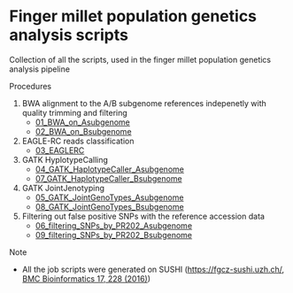 # Finger millet population genetics analysis scripts
Collection of all the scripts, used in the finger millet population genetics analysis pipeline

Procedures
1. BWA alignment to the A/B subgenome references indepenetly with quality trimming and filtering
    - [01_BWA_on_Asubgenome](https://github.com/bitterce/finger_millet_popGen_Analysis/tree/main/SUSHI_job_scripts/01_BWA_on_Asubgenome)
    - [02_BWA_on_Bsubgenome](https://github.com/bitterce/finger_millet_popGen_Analysis/tree/main/SUSHI_job_scripts/02_BWA_on_Bsubgenome)
2. EAGLE-RC reads classification
    - [03_EAGLERC](https://github.com/bitterce/finger_millet_popGen_Analysis/tree/main/SUSHI_job_scripts/03_EAGLERC)
3. GATK HyplotypeCalling
    - [04_GATK_HaplotypeCaller_Asubgenome](https://github.com/bitterce/finger_millet_popGen_Analysis/tree/main/SUSHI_job_scripts/04_GATK_HaplotypeCaller_Asubgenome)
    - [07_GATK_HaplotypeCaller_Bsubgenome](https://github.com/bitterce/finger_millet_popGen_Analysis/tree/main/SUSHI_job_scripts/07_GATK_HaplotypeCaller_Bsubgenome)
4. GATK JointJenotyping
    - [05_GATK_JointGenoTypes_Asubgenome](https://github.com/bitterce/finger_millet_popGen_Analysis/tree/main/SUSHI_job_scripts/05_GATK_JointGenotTypes_Asubgenome)
    - [08_GATK_JointGenoTypes_Bsubgenome](https://github.com/bitterce/finger_millet_popGen_Analysis/tree/main/SUSHI_job_scripts/08_GATK_JointGenoType_Bsubgenome)
5. Filtering out false positive SNPs with the reference accession data
    - [06_filtering_SNPs_by_PR202_Asubgenome](https://github.com/bitterce/finger_millet_popGen_Analysis/tree/main/SUSHI_job_scripts/06_filtering_SNPs_by_PR202_Asubgenome)
    - [09_filtering_SNPs_by_PR202_Bsubgenome ](https://github.com/bitterce/finger_millet_popGen_Analysis/tree/main/SUSHI_job_scripts/09_filtering_SNPs_by_PR202_Bsubgenome)

Note
- All the job scripts were generated on SUSHI (https://fgcz-sushi.uzh.ch/, [BMC Bioinformatics 17, 228 (2016)](https://doi.org/10.1186/s12859-016-1104-8))


